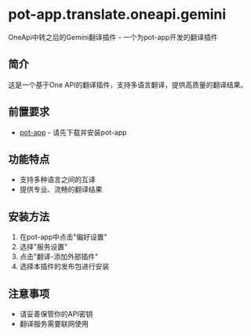 # pot-app.translate.oneapi.gemini

OneApi中转之后的Gemini翻译插件 - 一个为pot-app开发的翻译插件

## 简介
这是一个基于One API的翻译插件，支持多语言翻译，提供高质量的翻译结果。

## 前置要求
- [pot-app](https://github.com/pot-app/pot-app) - 请先下载并安装pot-app

## 功能特点
- 支持多种语言之间的互译
- 提供专业、流畅的翻译结果

## 安装方法
1. 在pot-app中点击"偏好设置"
2. 选择"服务设置"
3. 点击"翻译-添加外部插件"
4. 选择本插件的发布包进行安装

## 注意事项
- 请妥善保管你的API密钥
- 翻译服务需要联网使用
